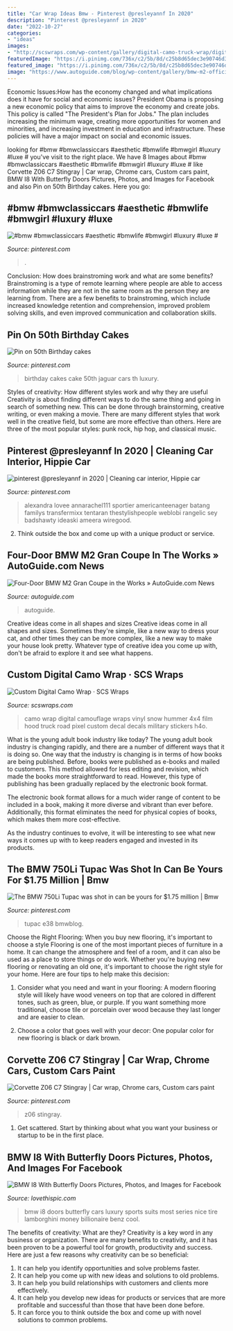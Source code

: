 ```yaml
---
title: "Car Wrap Ideas Bmw - Pinterest @presleyannf In 2020"
description: "Pinterest @presleyannf in 2020"
date: "2022-10-27"
categories:
- "ideas"
images:
- "http://scswraps.com/wp-content/gallery/digital-camo-truck-wrap/digital-camo-wrap_dakota-4x4_hood.jpg"
featuredImage: "https://i.pinimg.com/736x/c2/5b/8d/c25b8d65dec3e90746d31d156977223c.jpg"
featured_image: "https://i.pinimg.com/736x/c2/5b/8d/c25b8d65dec3e90746d31d156977223c.jpg"
image: "https://www.autoguide.com/blog/wp-content/gallery/bmw-m2-official-gallery/bmw-m2-20.jpg"
---
```



Economic Issues:How has the economy changed and what implications does it have for social and economic issues?
President Obama is proposing a new economic policy that aims to improve the economy and create jobs. This policy is called "The President's Plan for Jobs." The plan includes increasing the minimum wage, creating more opportunities for women and minorities, and increasing investment in education and infrastructure. These policies will have a major impact on social and economic issues.

	

		
looking for #bmw #bmwclassiccars #aesthetic #bmwlife #bmwgirl #luxury #luxe # you've visit to the right place. We have 8 Images about #bmw #bmwclassiccars #aesthetic #bmwlife #bmwgirl #luxury #luxe # like Corvette Z06 C7 Stingray | Car wrap, Chrome cars, Custom cars paint, BMW I8 With Butterfly Doors Pictures, Photos, and Images for Facebook and also Pin on 50th Birthday cakes. Here you go:
		
    
## #bmw #bmwclassiccars #aesthetic #bmwlife #bmwgirl #luxury #luxe #

<img loading=lazy src="https://i.pinimg.com/736x/c2/5b/8d/c25b8d65dec3e90746d31d156977223c.jpg" onerror="this.onerror=null;this.src='https://tse1.mm.bing.net/th?id=OIP.Ouh-uZbV7DEgzpRQI5ZD4gHaJ3&amp;pid=15.1';" alt="#bmw #bmwclassiccars #aesthetic #bmwlife #bmwgirl #luxury #luxe #">

_Source: pinterest.com_

>. 

	

Conclusion: How does brainstroming work and what are some benefits?
Brainstroming is a type of remote learning where people are able to access information while they are not in the same room as the person they are learning from. There are a few benefits to brainstroming, which include increased knowledge retention and comprehension, improved problem solving skills, and even improved communication and collaboration skills.

    
## Pin On 50th Birthday Cakes

<img loading=lazy src="https://i.pinimg.com/736x/00/4b/af/004bafcea5771b883a4e662cbefbeab7--car-cakes-for-men-men-birthday.jpg" onerror="this.onerror=null;this.src='https://tse3.mm.bing.net/th?id=OIP.11res7OwGk16kjEpSIOExgHaNK&amp;pid=15.1';" alt="Pin on 50th Birthday cakes">

_Source: pinterest.com_

>birthday cakes cake 50th jaguar cars th luxury. 

	

Styles of creativity: How different styles work and why they are useful
Creativity is about finding different ways to do the same thing and going in search of something new. This can be done through brainstorming, creative writing, or even making a movie. There are many different styles that work well in the creative field, but some are more effective than others. Here are three of the most popular styles: punk rock, hip hop, and classical music.

    
## Pinterest @presleyannf In 2020 | Cleaning Car Interior, Hippie Car

<img loading=lazy src="https://i.pinimg.com/736x/96/61/09/9661099d1af8092b80159ae97d6d0710.jpg" onerror="this.onerror=null;this.src='https://tse4.mm.bing.net/th?id=OIP.58HGxiO026pvLNX9b384rAHaJ3&amp;pid=15.1';" alt="pinterest @presleyannf in 2020 | Cleaning car interior, Hippie car">

_Source: pinterest.com_

>alexandra lovee annarachel111 sportier americanteenager batang familys transfermixx tentaran thestylishpeople weblobi rangelic sey badshawty ideaski ameera wiregood. 

	

2. Think outside the box and come up with a unique product or service.

    
## Four-Door BMW M2 Gran Coupe In The Works » AutoGuide.com News

<img loading=lazy src="https://www.autoguide.com/blog/wp-content/gallery/bmw-m2-official-gallery/bmw-m2-20.jpg" onerror="this.onerror=null;this.src='https://tse2.mm.bing.net/th?id=OIP.eN8VkdyVAptON8DP9GdX_wHaE7&amp;pid=15.1';" alt="Four-Door BMW M2 Gran Coupe in the Works » AutoGuide.com News">

_Source: autoguide.com_

>autoguide. 

	

Creative ideas come in all shapes and sizes
Creative ideas come in all shapes and sizes. Sometimes they're simple, like a new way to dress your cat, and other times they can be more complex, like a new way to make your house look pretty. Whatever type of creative idea you come up with, don't be afraid to explore it and see what happens.

    
## Custom Digital Camo Wrap · SCS Wraps

<img loading=lazy src="http://scswraps.com/wp-content/gallery/digital-camo-truck-wrap/digital-camo-wrap_dakota-4x4_hood.jpg" onerror="this.onerror=null;this.src='https://tse3.mm.bing.net/th?id=OIP.-hhGfVh8Xpw6bONKVqItvQHaE8&amp;pid=15.1';" alt="Custom Digital Camo Wrap · SCS Wraps">

_Source: scswraps.com_

>camo wrap digital camouflage wraps vinyl snow hummer 4x4 film hood truck road pixel custom decal decals military stickers h4o. 

	

What is the young adult book industry like today?
The young adult book industry is changing rapidly, and there are a number of different ways that it is doing so. One way that the industry is changing is in terms of how books are being published. 
Before, books were published as e-books and mailed to customers. This method allowed for less editing and revision, which made the books more straightforward to read. However, this type of publishing has been gradually replaced by the electronic book format. 

The electronic book format allows for a much wider range of content to be included in a book, making it more diverse and vibrant than ever before. Additionally, this format eliminates the need for physical copies of books, which makes them more cost-effective. 

As the industry continues to evolve, it will be interesting to see what new ways it comes up with to keep readers engaged and invested in its products.

    
## The BMW 750Li Tupac Was Shot In Can Be Yours For $1.75 Million | Bmw

<img loading=lazy src="https://i.pinimg.com/736x/74/ac/f8/74acf82fdef432f43f3b36adb088099e.jpg" onerror="this.onerror=null;this.src='https://tse1.mm.bing.net/th?id=OIP.gOvRJGltQBlB20j4cuMVtgHaD2&amp;pid=15.1';" alt="The BMW 750Li Tupac was shot in can be yours for $1.75 million | Bmw">

_Source: pinterest.com_

>tupac e38 bmwblog. 

	

Choose the Right Flooring: When you buy new flooring, it's important to choose a style
Flooring is one of the most important pieces of furniture in a home. It can change the atmosphere and feel of a room, and it can also be used as a place to store things or do work. Whether you're buying new flooring or renovating an old one, it's important to choose the right style for your home. Here are four tips to help make this decision: 
1. Consider what you need and want in your flooring: A modern flooring style will likely have wood veneers on top that are colored in different tones, such as green, blue, or purple. If you want something more traditional, choose tile or porcelain over wood because they last longer and are easier to clean. 

2. Choose a color that goes well with your decor: One popular color for new flooring is black or dark brown.

    
## Corvette Z06 C7 Stingray | Car Wrap, Chrome Cars, Custom Cars Paint

<img loading=lazy src="https://i.pinimg.com/736x/e2/f1/e0/e2f1e06b57a3df2ba84a9c385c94bb34.jpg" onerror="this.onerror=null;this.src='https://tse4.mm.bing.net/th?id=OIP.s-Zmzki1vgOhqPHEqJrJJgHaHU&amp;pid=15.1';" alt="Corvette Z06 C7 Stingray | Car wrap, Chrome cars, Custom cars paint">

_Source: pinterest.com_

>z06 stingray. 

	

1. Get scattered. Start by thinking about what you want your business or startup to be in the first place.

    
## BMW I8 With Butterfly Doors Pictures, Photos, And Images For Facebook

<img loading=lazy src="http://www.lovethispic.com/uploaded_images/298902-Bmw-I8-With-Butterfly-Doors.jpg" onerror="this.onerror=null;this.src='https://tse4.mm.bing.net/th?id=OIP.8TbIlIZpCS2SgxXEL3mixQHaLH&amp;pid=15.1';" alt="BMW I8 With Butterfly Doors Pictures, Photos, and Images for Facebook">

_Source: lovethispic.com_

>bmw i8 doors butterfly cars luxury sports suits most series nice tire lamborghini money billionaire benz cool. 

	

The benefits of creativity: What are they?
Creativity is a key word in any business or organization. There are many benefits to creativity, and it has been proven to be a powerful tool for growth, productivity and success. Here are just a few reasons why creativity can be so beneficial: 
1. It can help you identify opportunities and solve problems faster.
2. It can help you come up with new ideas and solutions to old problems.
3. It can help you build relationships with customers and clients more effectively. 
4. It can help you develop new ideas for products or services that are more profitable and successful than those that have been done before. 
5. It can force you to think outside the box and come up with novel solutions to common problems.

